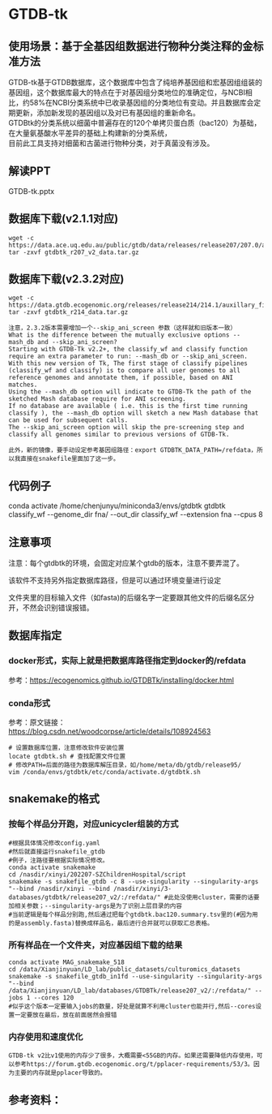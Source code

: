 # GTDB-tk

## 使用场景：基于全基因组数据进行物种分类注释的金标准方法
GTDB-tk基于GTDB数据库，这个数据库中包含了纯培养基因组和宏基因组组装的基因组，这个数据库最大的特点在于对基因组分类地位的准确定位，与NCBI相比，约58%在NCBI分类系统中已收录基因组的分类地位有变动。并且数据库会定期更新，添加新发现的基因组以及对已有基因组的重新命名。<br>
GTDBtk的分类系统以细菌中普遍存在的120个单拷贝蛋白质（bac120）为基础，在大量氨基酸水平差异的基础上构建新的分类系统，<br>
目前此工具支持对细菌和古菌进行物种分类，对于真菌没有涉及。

## 解读PPT
GTDB-tk.pptx

## 数据库下载(v2.1.1对应)
```
wget -c https://data.ace.uq.edu.au/public/gtdb/data/releases/release207/207.0/auxillary_files/gtdbtk_r207_v2_data.tar.gz
tar -zxvf gtdbtk_r207_v2_data.tar.gz
```

## 数据库下载(v2.3.2对应)
```
wget -c https://data.gtdb.ecogenomic.org/releases/release214/214.1/auxillary_files/gtdbtk_r214_data.tar.gz
tar -zxvf gtdbtk_r214_data.tar.gz
```

```
注意，2.3.2版本需要增加一个--skip_ani_screen 参数（这样就和旧版本一致）
What is the difference between the mutually exclusive options --mash_db and --skip_ani_screen?
Starting with GTDB-Tk v2.2+, the classify_wf and classify function require an extra parameter to run: --mash_db or --skip_ani_screen.
With this new version of Tk, The first stage of classify pipelines (classify_wf and classify) is to compare all user genomes to all reference genomes and annotate them, if possible, based on ANI matches.
Using the --mash_db option will indicate to GTDB-Tk the path of the sketched Mash database require for ANI screening.
If no database are available ( i.e. this is the first time running classify ), the --mash_db option will sketch a new Mash database that can be used for subsequent calls.
The --skip_ani_screen option will skip the pre-screening step and classify all genomes similar to previous versions of GTDB-Tk.

此外，新的镜像，要手动设定参考基因组路径：export GTDBTK_DATA_PATH=/refdata，所以我直接在snakefile里面加了这一步。
```

## 代码例子
conda activate /home/chenjunyu/miniconda3/envs/gtdbtk 
gtdbtk classify_wf --genome_dir fna/ --out_dir classify_wf --extension fna --cpus 8

## 注意事项
注意：每个gtdbtk的环境，会固定对应某个gtdb的版本，注意不要弄混了。

该软件不支持另外指定数据库路径，但是可以通过环境变量进行设定

文件夹里的目标输入文件（如fasta)的后缀名字一定要跟其他文件的后缀名区分开，不然会识别错误报错。

## 数据库指定
### docker形式，实际上就是把数据库路径指定到docker的/refdata
参考：https://ecogenomics.github.io/GTDBTk/installing/docker.html

### conda形式
参考：原文链接：https://blog.csdn.net/woodcorpse/article/details/108924563
```
# 设置数据库位置，注意修改软件安装位置
locate gtdbtk.sh # 查找配置文件位置
# 修改PATH=后面的路径为数据库解压目录，如/home/meta/db/gtdb/release95/
vim /conda/envs/gtdbtk/etc/conda/activate.d/gtdbtk.sh
```

## snakemake的格式
### 按每个样品分开跑，对应unicycler组装的方式
```
#根据具体情况修改config.yaml
#然后就直接运行snakefile_gtdb
#例子，注路径要根据实际情况修改。
conda activate snakemake
cd /nasdir/xinyi/202207-SZChildrenHospital/script
snakemake -s snakefile_gtdb -c 8 --use-singularity --singularity-args "--bind /nasdir/xinyi --bind /nasdir/xinyi/3-databases/gtdbtk/release207_v2/:/refdata/" #此处没使用cluster，需要的话要加相关参数；--singularity-args是为了识别上层目录的内容
#当前逻辑是每个样品分别跑,然后通过把每个gtdbtk.bac120.summary.tsv里的(#因为用的是assembly.fasta)替换成样品名，最后进行合并就可以获取汇总表格。
```

### 所有样品在一个文件夹，对应基因组下载的结果
```
conda activate MAG_snakemake_518
cd /data/Xianjinyuan/LD_lab/public_datasets/culturomics_datasets
snakemake -s snakefile_gtdb_in1fd --use-singularity --singularity-args "--bind /data/Xianjinyuan/LD_lab/databases/GTDBTk/release207_v2/:/refdata/" --jobs 1 --cores 120 
#似乎这个版本一定要输入jobs的数量，好处是就算不利用cluster也能并行,然后--cores设置一定要放在最后，放在前面居然会报错
```

### 内存使用和速度优化
```
GTDB-tk v2比v1使用的内存少了很多，大概需要<55GB的内存。如果还需要降低内存使用，可以参考https://forum.gtdb.ecogenomic.org/t/pplacer-requirements/53/3。因为主要的内存就是pplacer导致的。
```

## 参考资料：
